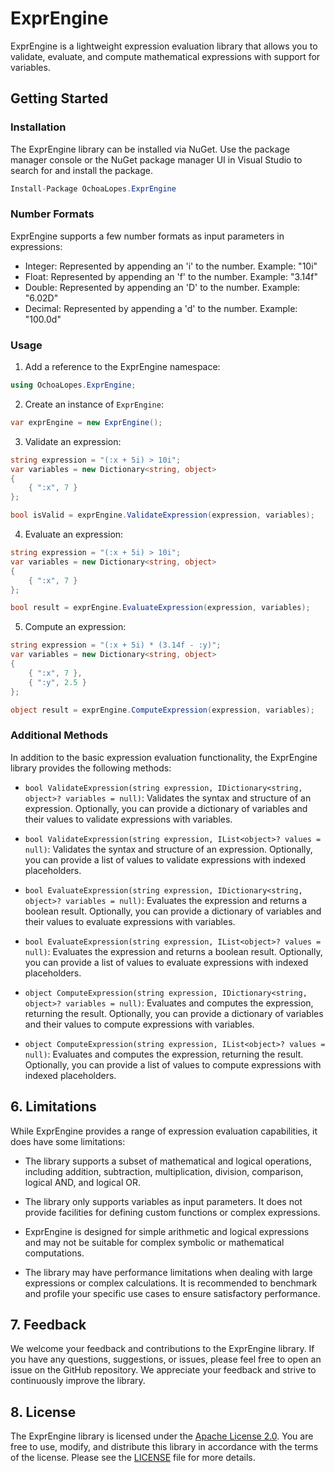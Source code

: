 # ExprEngine

ExprEngine is a lightweight expression evaluation library that allows you to validate, evaluate, and compute mathematical expressions with support for variables.

## Getting Started

### Installation

The ExprEngine library can be installed via NuGet. Use the package manager console or the NuGet package manager UI in Visual Studio to search for and install the package.

```csharp
Install-Package OchoaLopes.ExprEngine
```

### Number Formats
ExprEngine supports a few number formats as input parameters in expressions:

- Integer: Represented by appending an 'i' to the number. Example: "10i"
- Float: Represented by appending an 'f' to the number. Example: "3.14f"
- Double: Represented by appending an 'D' to the number. Example: "6.02D"
- Decimal: Represented by appending a 'd' to the number. Example: "100.0d"

### Usage

1. Add a reference to the ExprEngine namespace:

```csharp
using OchoaLopes.ExprEngine;
```

2. Create an instance of `ExprEngine`:

```csharp
var exprEngine = new ExprEngine();
```

3. Validate an expression:

```csharp
string expression = "(:x + 5i) > 10i";
var variables = new Dictionary<string, object>
{
    { ":x", 7 }
};

bool isValid = exprEngine.ValidateExpression(expression, variables);
```

4. Evaluate an expression:

```csharp
string expression = "(:x + 5i) > 10i";
var variables = new Dictionary<string, object>
{
    { ":x", 7 }
};

bool result = exprEngine.EvaluateExpression(expression, variables);
```

5. Compute an expression:

```csharp
string expression = "(:x + 5i) * (3.14f - :y)";
var variables = new Dictionary<string, object>
{
    { ":x", 7 },
    { ":y", 2.5 }
};

object result = exprEngine.ComputeExpression(expression, variables);
```

### Additional Methods

In addition to the basic expression evaluation functionality, the ExprEngine library provides the following methods:

- `bool ValidateExpression(string expression, IDictionary<string, object>? variables = null)`: Validates the syntax and structure of an expression. Optionally, you can provide a dictionary of variables and their values to validate expressions with variables.

- `bool ValidateExpression(string expression, IList<object>? values = null)`: Validates the syntax and structure of an expression. Optionally, you can provide a list of values to validate expressions with indexed placeholders.

- `bool EvaluateExpression(string expression, IDictionary<string, object>? variables = null)`: Evaluates the expression and returns a boolean result. Optionally, you can provide a dictionary of variables and their values to evaluate expressions with variables.

- `bool EvaluateExpression(string expression, IList<object>? values = null)`: Evaluates the expression and returns a boolean result. Optionally, you can provide a list of values to evaluate expressions with indexed placeholders.

- `object ComputeExpression(string expression, IDictionary<string, object>? variables = null)`: Evaluates and computes the expression, returning the result. Optionally, you can provide a dictionary of variables and their values to compute expressions with variables.

- `object ComputeExpression(string expression, IList<object>? values = null)`: Evaluates and computes the expression, returning the result. Optionally, you can provide a list of values to compute expressions with indexed placeholders.

## 6. Limitations

While ExprEngine provides a range of expression evaluation capabilities, it does have some limitations:

- The library supports a subset of mathematical and logical operations, including addition, subtraction, multiplication, division, comparison, logical AND, and logical OR.

- The library only supports variables as input parameters. It does not provide facilities for defining custom functions or complex expressions.

- ExprEngine is designed for simple arithmetic and logical expressions and may not be suitable for complex symbolic or mathematical computations.

- The library may have performance limitations when dealing with large expressions or complex calculations. It is recommended to benchmark and profile your specific use cases to ensure satisfactory performance.

## 7. Feedback

We welcome your feedback and contributions to the ExprEngine library. If you have any questions, suggestions, or issues, please feel free to open an issue on the GitHub repository. We appreciate your feedback and strive to continuously improve the library.

## 8. License

The ExprEngine library is licensed under the [Apache License 2.0](https://opensource.org/licenses/Apache-2.0). You are free to use, modify, and distribute this library in accordance with the terms of the license. Please see the [LICENSE](https://github.com/your/repo/blob/main/LICENSE) file for more details.
